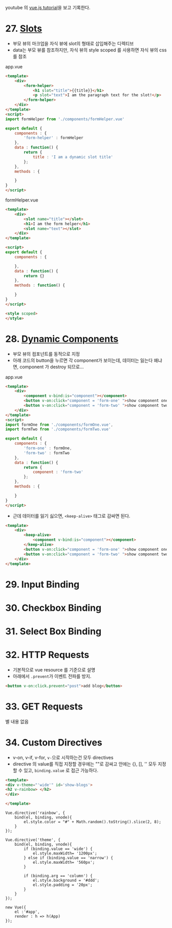 youtube 의 [vue.js tutorial](https://www.youtube.com/playlist?list=PL4cUxeGkcC9gQcYgjhBoeQH7wiAyZNrYa)을 보고 기록한다.

# 27. [Slots](https://youtu.be/F44OoFk8spg)

- 부모 뷰의 마크업을 자식 뷰에 slot의 형태로 삽입해주는 디렉티브
- data는 부모 뷰를 참조하지만, 자식 뷰의 style scoped 를 사용하면 자식 뷰의 css를 참조

app.vue
```html
<template>
	<div>
		<form-helper>
			<h1 slot="title">{{title}}</h1>
			<p slot="text">I am the paragraph text for the slot!</p>
		</form-helper>
	</div>
</template>
<script>
import formHelper from './components/formHelper.vue'

export default {
	components : {
		'form-helper' : formHelper
	},
	data : function() {
		return {
			title : 'I am a dynamic slot title'
		};
	},
	methods : {

	}
}
</script>
```


formHelper.vue
```html
<template>
	<div>
		<slot name="title"></slot>
		<h1>I am the form helper</h1>
		<slot name="text"></slot>
	</div>
</template>

<script>
export default {
	components : {

	}, 
	data : function() {
		return {}
	},
	methods : function() {

	}
}
</script>

<style scoped>
</style>
```


# 28. [Dynamic Components](https://youtu.be/09n2945JW_0)
- 부모 뷰의 컴포넌트를 동적으로 지정
- 아래 코드의 button을 누르면 각 component가 보이는데, 데이터는 잃는다 왜냐면, component 가 destroy 되므로...

app.vue
```html
<template>
	<div>
		<component v-bind:is="component"></component>
		<button v-on:click="component = 'form-one' ">show component one!</button>
		<button v-on:click="component = 'form-two' ">show component two!</button>
	</div>
</template>
<script>
import formOne from './components/formOne.vue',
import formTwo from './components/formTwo.vue'

export default {
	components : {
		'form-one' : formOne,
		'form-two' : formTwo
	},
	data : function() {
		return {
			component : 'form-two'
		};
	},
	methods : {

	}
}
</script>
```

- 근데 데이터를 잃기 싫으면, `<keep-alive>` 태그로 감싸면 된다.
```html
<template>
	<div>
		<keep-alive>
			<component v-bind:is="component"></component>
		</keep-alive>
		<button v-on:click="component = 'form-one' ">show component one!</button>
		<button v-on:click="component = 'form-two' ">show component two!</button>
	</div>
</template>
```

# 29. Input Binding
# 30. Checkbox Binding
# 31. Select Box Binding
# 32. HTTP Requests
- 기본적으로 vue resource 를 기준으로 설명
- 아래에서 `.prevent`가 이벤트 전파를 방지. 
```html
<button v-on:click.prevent="post">add blog</button>
```

# 33. GET Requests
별 내용 없음

# 34. Custom Directives
- v-on, v-if, v-for, `v-`으로 시작하는건 모두 directives 
- directive 의 value를 직접 지정할 경우에는 ""로 감싸고 안에는 {}, [], '' 모두 지정할 수 있고, `binding.value` 로 접근 가능하다.
```html
<template>
<div v-theme="'wide'" id='show-blogs'>
<h2 v-rainbow> </h2>
</div>

</template>
```

```vue
Vue.directive('rainbow', {
	bind(el, binding, vnode){
		el.style.color = "#" + Math.random().toString().slice(2, 8);
	}
});

Vue.directive('theme', {
	bind(el, binding, vnode){
		if (binding.value == 'wide') {
			el.style.maxWidth= '1200px';
		} else if (binding.value == 'narrow') {
			el.style.maxWidth= '560px';
		}

		if (binding.arg == 'column') {
			el.style.background = '#ddd';
			el.style.padding = '20px';
		}
	}
});

new Vue({
	el :'#app',
	render : h => h(App)
});
```







